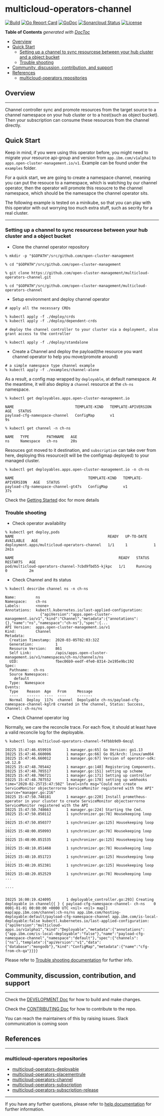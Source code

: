 # multicloud-operators-channel

[![Build](https://travis-ci.com/open-cluster-management/multicloud-operators-channel.svg?branch=master)](https://travis-ci.com/open-cluster-management/multicloud-operators-channel.svg?branch=master)
[![Go Report Card](https://goreportcard.com/badge/github.com/open-cluster-management/multicloud-operators-channel)](https://goreportcard.com/report/github.com/open-cluster-management/multicloud-operators-channel)
[![GoDoc](https://godoc.org/github.com/open-cluster-management/multicloud-operators-channel?status.svg)](https://godoc.org/github.com/open-cluster-management/multicloud-operators-channel?status.svg)
[![Sonarcloud Status](https://sonarcloud.io/api/project_badges/measure?project=open-cluster-management_multicloud-operators-channel&metric=coverage)](https://sonarcloud.io/api/project_badges/measure?project=open-cluster-management_multicloud-operators-channel&metric=coverage)
[![License](https://img.shields.io/:license-apache-blue.svg)](http://www.apache.org/licenses/LICENSE-2.0.html)

<!-- START doctoc generated TOC please keep comment here to allow auto update -->
<!-- DON'T EDIT THIS SECTION, INSTEAD RE-RUN doctoc TO UPDATE -->
**Table of Contents**  *generated with [DocToc](https://github.com/thlorenz/doctoc)*

- [Overview](#overview)
- [Quick Start](#quick-start)
  - [Setting up a channel to sync resourcese between your hub cluster and a object bucket](#setting-up-a-channel-to-sync-resourcese-between-your-hub-cluster-and-a-object-bucket)
  - [Trouble shooting](#trouble-shooting)
- [Community, discussion, contribution, and support](#community-discussion-contribution-and-support)
- [References](#references)
  - [multicloud-operators repositories](#multicloud-operators-repositories)

<!-- END doctoc generated TOC please keep comment here to allow auto update -->
## Overview

------

Channel controller sync and promote resources from the target source to a channel namespace on your hub cluster or to a host(such as object bucket). Then your subscription can consume these resources from the channel directly.

## Quick Start

Keep in mind, if you were using this operator before, you might need to migrate your resource api-group and version from `app.ibm.com/v1alpha1` to `apps.open-cluster-management.io/v1`. Example can be found under the `examples` folder.

For a quick start, we are going to create a namespace channel, meaning you can put the resouce to a namespace, which is watching by our channel operator, then the operator will promote this resoucre to the channel namespace, which should be the namesapce the channel operator sits.

The following example is tested on a minikube, so that you can play with this operator with out worrying too much extra stuff, such as secrity for a real cluster.

------

### Setting up a channel to sync resourcese between your hub cluster and a object bucket

- Clone the channel operator repository


```shell
% mkdir -p "$GOPATH"/src/github.com/open-cluster-management

% cd "$GOPATH"/src/github.com/open-cluster-management

% git clone https://github.com/open-cluster-management/multicloud-operators-channel.git

% cd "$GOPATH"/src/github.com/open-cluster-management/multicloud-operators-channel
```

- Setup environment and deploy channel operator

```shell
# apply all the necessary CRDs

% kubectl apply -f ./deploy/crds
% kubectl apply -f ./deploy/dependent-crds

# deploy the channel controller to your cluster via a deployment, also grant access to the controller

% kubectl apply -f ./deploy/standalone
```

- Create a Channel and deploy the payload(the resource you want channel operator to help you move/promote around)

```shell
# a simple namespace type channel example
% kubectl apply -f ./examples/channel-alone
```

As a result, a config map wrapped by `deployable`,  at default namespace. At the meantime, it will also deploy a `channel` resource at the `ch-ns` namespace.


```
% kubectl get deployables.apps.open-cluster-management.io

NAME                            TEMPLATE-KIND   TEMPLATE-APIVERSION   AGE   STATUS
payload-cfg-namespace-channel   ConfigMap       v1                    9s

```

```
% kubectl get channel -n ch-ns

NAME   TYPE        PATHNAME   AGE
ns     Namespace   ch-ns      20s
```

Resouces got moved to it destination, and `subscription` can take over from here, deploying this resource(it will be the configmap deployed) to your managed cluster. 

```shell
% kubectl get deployables.apps.open-cluster-management.io -n ch-ns

NAME                                  TEMPLATE-KIND   TEMPLATE-APIVERSION   AGE   STATUS
payload-cfg-namespace-channel-gt47s   ConfigMap       v1                    37s
```

Check the [Getting Started](docs/getting_started.md) doc for more details

### Trouble shooting

- Check operator availability

```shell
% kubectl get deploy,pods
NAME                                           READY   UP-TO-DATE   AVAILABLE   AGE
deployment.apps/multicloud-operators-channel   1/1     1            1           2m1s

NAME                                                READY   STATUS    RESTARTS   AGE
pod/multicloud-operators-channel-7cbd9fbd55-kjkpc   1/1     Running   0          2m
```

- Check Channel and its status

```shell
% kubectl describe channel ns -n ch-ns

Name:         ns
Namespace:    ch-ns
Labels:       <none>
Annotations:  kubectl.kubernetes.io/last-applied-configuration:
                {"apiVersion":"apps.open-cluster-management.io/v1","kind":"Channel","metadata":{"annotations":{},"name":"ns","namespace":"ch-ns"},"spec":{...
API Version:  apps.open-cluster-management.io/v1
Kind:         Channel
Metadata:
  Creation Timestamp:  2020-03-05T02:03:32Z
  Generation:          1
  Resource Version:    861
  Self Link:           /apis/apps.open-cluster-management.io/v1/namespaces/ch-ns/channels/ns
  UID:                 fbec06b9-eedf-4fe0-8314-2e195e9bc192
Spec:
  Pathname:  ch-ns
  Source Namespaces:
    default
  Type:  Namespace
Events:
  Type    Reason  Age   From     Message
  ----    ------  ----  ----     -------
  Normal  Deploy  117s  channel  Depolyable ch-ns/payload-cfg-namespace-channel-kglr8 created in the channel, Status: Success, Channel: ch-ns/ns

```
- Check Channel operator log

Normally, we care the reconcile trace. For each flow, it should at least have a valid reconcile log for the deployable.

```shell
% kubectl logs multicloud-operators-channel-f4fbbb9d9-6mcql

I0225 15:47:46.659919       1 manager.go:65] Go Version: go1.13
I0225 15:47:46.660006       1 manager.go:66] Go OS/Arch: linux/amd64
I0225 15:47:46.660012       1 manager.go:67] Version of operator-sdk: v0.12.0
I0225 15:47:48.705442       1 manager.go:148] Registering Components.
I0225 15:47:48.705517       1 manager.go:151] setting up scheme
I0225 15:47:48.706721       1 manager.go:171] Setting up controller
I0225 15:47:48.707552       1 manager.go:178] setting up webhooks
time="2020-02-25T15:47:50Z" level=info msg="Could not create ServiceMonitor objecterrorno ServiceMonitor registered with the API" source="manager.go:216"
I0225 15:47:50.748181       1 manager.go:220] Install prometheus-operator in your cluster to create ServiceMonitor objectserrorno ServiceMonitor registered with the API
I0225 15:47:50.748663       1 manager.go:224] Starting the Cmd.
I0225 15:47:50.850112       1 synchronizer.go:78] Housekeeping loop ...
I0225 15:47:50.850377       1 synchronizer.go:125] Housekeeping loop ...
I0225 15:48:00.850993       1 synchronizer.go:78] Housekeeping loop ...
I0225 15:48:00.851535       1 synchronizer.go:125] Housekeeping loop ...
I0225 15:48:10.851468       1 synchronizer.go:78] Housekeeping loop ...
I0225 15:48:10.851723       1 synchronizer.go:125] Housekeeping loop ...
I0225 15:48:20.852381       1 synchronizer.go:125] Housekeeping loop ...
I0225 15:48:20.852529       1 synchronizer.go:78] Housekeeping loop ...

....


I0225 16:00:19.424095       1 deployable_controller.go:293] Creating deployable in channel{{ } { payload-cfg-namespace-channel- ch-ns    0 0001-01-01 00:00:00 +0000 UTC <nil> <nil> map[] map[app.ibm.com/channel:ch-ns/ns app.ibm.com/hosting-deployable:default/payload-cfg-namespace-channel app.ibm.com/is-local-deployable:false kubectl.kubernetes.io/last-applied-configuration:{"apiVersion":"multicloud-apps.io/v1alpha1","kind":"Deployable","metadata":{"annotations":{"app.ibm.com/is-local-deployable":"false"},"name":"payload-cfg-namespace-channel","namespace":"default"},"spec":{"channels":["ns"],"template":{"apiVersion":"v1","data":{"database":"mongodb"},"kind":"ConfigMap","metadata":{"name":"cfg-from-ch-qa"}}}}

```


Please refer to [Trouble shooting documentation](docs/trouble_shooting.md) for further info.

## Community, discussion, contribution, and support

------

Check the [DEVELOPMENT Doc](docs/development.md) for how to build and make changes.

Check the [CONTRIBUTING Doc](CONTRIBUTING.md) for how to contribute to the repo.

You can reach the maintainers of this by raising issues. Slack communication is coming soon

## References

------

### multicloud-operators repositories

- [multicloud-operators-deployable](https://github.com/open-cluster-management/multicloud-operators-deployable)
- [multicloud-operators-placementrule](https://github.com/open-cluster-management/multicloud-operators-placementrule)
- [multicloud-operators-channel](https://github.com/open-cluster-management/multicloud-operators-channel)
- [multicloud-operators-subscription](https://github.com/open-cluster-management/multicloud-operators-subscription)
- [multicloud-operators-subscription-release](https://github.com/open-cluster-management/multicloud-operators-subscription-release)

------

If you have any further questions, please refer to
[help documentation](docs/help.md) for further information.
